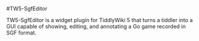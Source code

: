 #TW5-SgfEditor

TW5-SgfEditor is a widget plugin for TiddlyWiki 5 that turns a tiddler into a GUI capable of showing, editing, and annotating a Go game recorded in SGF format.

